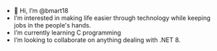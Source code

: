 - 👋 Hi, I’m @bmart18
-  I’m interested in making life easier through technology while keeping jobs in the people's hands.
-  I’m currently learning C programming
-  I’m looking to collaborate on anything dealing with .NET 8.


